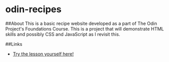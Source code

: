 # odin-recipes

##About
This is a basic recipe website developed as a part of The Odin Project's Foundations Course.
This is a project that will demonstrate HTML skills and possibly CSS and JavaScript as I revisit this.

##Links
- [Try the lesson yourself here!](https://www.theodinproject.com/lessons/foundations-recipes)
